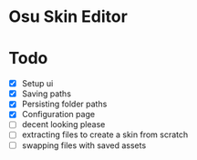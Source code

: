 # Osu Skin Editor


# Todo

- [x] Setup ui
- [x] Saving paths
- [x] Persisting folder paths
- [x] Configuration page
- [ ] decent looking please
- [ ] extracting files to create a skin from scratch
- [ ] swapping files with saved assets
